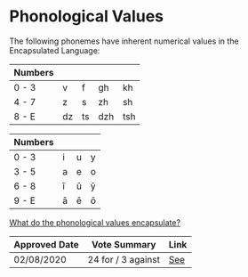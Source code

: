 # Phonological Values

The following phonemes have inherent numerical values in the Encapsulated Language:

| Numbers |     |     |     |     |
| ------- | --- | --- | --- | --- |
| 0 - 3   | v   | f   | gh  | kh  |
| 4 - 7   | z   | s   | zh  | sh  |
| 8 - E   | dz  | ts  | dzh | tsh |

| Numbers |     |     |     |
| ------- | --- | --- | --- |
| 0 - 3   | i   | u   | y   |
| 3 - 5   | a   | e   | o   |
| 6 - 8   | ī   | ū   | ȳ   |
| 9 - E   | ā   | ē   | ō   |

[What do the phonological values encapsulate?](https://kroyxlab.github.io/elp-documentation/encapsulation.html#phonological-values)

| Approved Date |    Vote Summary    | Link                                                                                                          |
| ------------- | :----------------: | ------------------------------------------------------------------------------------------------------------- |
| 02/08/2020    | 24 for / 3 against | [See](https://www.reddit.com/r/EncapsulatedLanguage/comments/i12ryt/official_proposal_vote_to_officialize_a/) |
